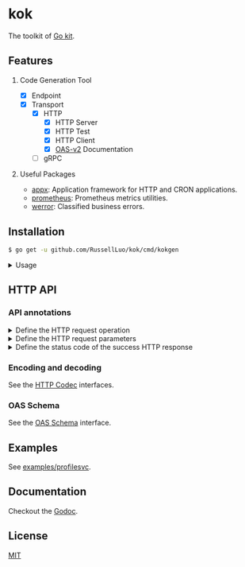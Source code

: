 # kok

The toolkit of [Go kit][1].


## Features

1. Code Generation Tool

    - [x] Endpoint
    - [x] Transport
        - [x] HTTP
            + [x] HTTP Server
            + [x] HTTP Test
            + [x] HTTP Client
            + [x] [OAS-v2][2] Documentation
        - [ ] gRPC

2. Useful Packages

    - [appx](pkg/appx): Application framework for HTTP and CRON applications.
    - [prometheus](pkg/prometheus): Prometheus metrics utilities.
    - [werror](pkg/werror): Classified business errors.


## Installation

```bash
$ go get -u github.com/RussellLuo/kok/cmd/kokgen
```

<details>
  <summary> Usage </summary>

```bash
$ kokgen -h
kokgen [flags] source-file interface-name
  -fmt
    	whether to make code formatted (default true)
  -out string
    	output directory (default ".")
  -pkg string
    	package name (default will infer)
  -test string
    	the YAML file that provides test-cases for HTTP (default "./http.test.yaml")
  -trace
    	whether to enable tracing
```

</details>


## HTTP API

### API annotations

<details>
  <summary> Define the HTTP request operation </summary>

- Key: `@kok(op)`
- Value: `"<method> <pattern>"`
    + **method**: The request method
    + **pattern**: The request URL
- Example:

    ```go
    type Service interface {
        // @kok(op): "POST /users"
        CreateUser(ctx context.Context) (err error)
    }
    ```

</details>

<details>
  <summary> Define the HTTP request parameters </summary>

- Key: `@kok(param)`
- Value: `"name:<name>,type:<type>,in:<in>,alias:<alias>"`
    + **name**: The name of the method argument.
        - *Argument group*: By using `.` in **name**, multiple request parameters (each one is of basic type) can be grouped into one method argument (of struct type).
    + **type**: The type of the method argument.
        - Optional: Default will infer from the method declaration.
        - **Required** for arguments in *Argument group*.
    + **in**:
        - **path**: The method argument is passed via the request path.
        - **query**: The method argument is passed via the request query string.
        - **header**: The method argument is passed via the request headers.
        - **cookie**: The method argument is passed via the request cookies.
            + Not supported yet
        - **body**: The method argument is passed via the request body.
            + Optional: All method arguments, unless otherwise specified, are in **body**.
    + **alias**: The name of the request parameter.
        - Optional: Defaults to **name** if not specified.
- Example:
    + Simple argument:

        ```go
        type Service interface {
            // @kok(op): "DELETE /users/{id}"
            // @kok(param): "name:id,in:path"
            DeleteUser(ctx context.Context, id int) (err error)
        }

        // HTTP request: DELETE /users/101
        ```
    + Argument group:

        ```go
        type User struct {
            Name string
            Age  int
        }

        type Service interface {
            // @kok(op): "POST /users"
            // @kok(param): "name:user.Name,type:string,in:query,alias:name"
            // @kok(param): "name:user.Age,type:int,in:query,alias:age"
            CreateUser(ctx context.Context, user User) (err error)
        }

        // HTTP request: POST /users?name=tracey&age=1
        ```

</details>

<details>
  <summary> Define the status code of the success HTTP response </summary>


- Key: `@kok(success)`
- Value: `"statusCode:<statusCode>"`
    + **statusCode**: The status code of the success HTTP response.
        - Optional: Defaults to 200 if not specified.
- Example:

    ```go
    type Service interface {
        // @kok(op): "POST /users"
        // @kok(success): "statusCode:201"
        CreateUser(ctx context.Context) (err error)
    }
    ```

</details>

### Encoding and decoding

See the [HTTP Codec](https://github.com/RussellLuo/kok/blob/master/pkg/codec/httpv2/codec.go) interfaces.

### OAS Schema

See the [OAS Schema](https://github.com/RussellLuo/kok/blob/master/pkg/oasv2/schema.go#L18-L21) interface.


## Examples

See [examples/profilesvc](examples/profilesvc).


## Documentation

Checkout the [Godoc][3].


## License

[MIT](LICENSE)


[1]: https://github.com/go-kit/kit
[2]: https://swagger.io/specification/v2/
[3]: https://pkg.go.dev/github.com/RussellLuo/kok
